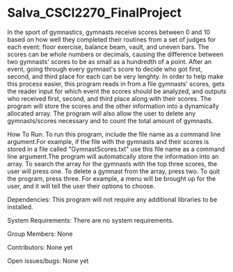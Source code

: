 # Salva_CSCI2270_FinalProject
In the sport of gymnastics, gymnasts receive scores between 0 and 10 based on how well they completed their routines from a set of judges for each event: floor exercise, balance beam, vault, and uneven bars. The scores can be whole numbers or decimals, causing the difference between two gymnasts' scores to be as small as a hundredth of a point. After an event, going through every gymnast's score to decide who got first, second, and third place for each can be very lenghty. In order to help make this process easier, this program reads in from a file gymnasts' scores, gets the reader input for which event the scores should be analyzed, and outputs who received first, second, and third place along with their scores. The program will store the scores and the other information into a dynamically allocated array. The program will also allow the user to delete any gymnasts/scores necessary and to count the total amount of gymnasts.

How To Run:
To run this program, include the file name as a command line argument.For example, if the file with the gymnasts and their scores is stored in a file called "GymnastScores.txt" use this file name as a command line argument.The program will automatically store the information into an array. To search the array for the gymnasts with the top three scores, the user will press one. To delete a gymnast from the array, press two. To quit the program, press three. For example, a menu will be brought up for the user, and it will tell the user their options to choose. 

Dependencies:
This program will not require any additional libraries to be installed. 

System Requirements:
There are no system requirements. 

Group Members:
None

Contributors:
None yet

Open issues/bugs:
None yet
